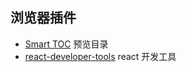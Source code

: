 ## 浏览器插件
- [Smart TOC](https://chromewebstore.google.com/detail/smart-toc/lifgeihcfpkmmlfjbailfpfhbahhibba?hl=zh-CN&utm_source=ext_sidebar) 预览目录
- [react-developer-tools](https://chromewebstore.google.com/detail/react-developer-tools/fmkadmapgofadopljbjfkapdkoienihi) react 开发工具
